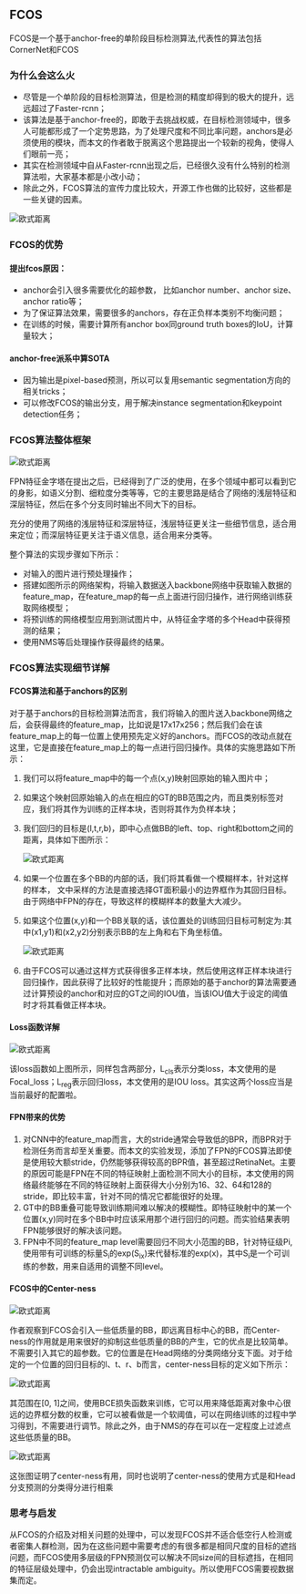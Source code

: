 ## FCOS

FCOS是一个基于anchor-free的单阶段目标检测算法,代表性的算法包括CornerNet和FCOS

### 为什么会这么火

- 尽管是一个单阶段的目标检测算法，但是检测的精度却得到的极大的提升，远远超过了Faster-rcnn；
- 该算法是基于anchor-free的，即敢于去挑战权威，在目标检测领域中，很多人可能都形成了一个定势思路，为了处理尺度和不同比率问题，anchors是必须使用的模块，而本文的作者敢于脱离这个思路提出一个较新的视角，使得人们眼前一亮；
- 其实在检测领域中自从Faster-rcnn出现之后，已经很久没有什么特别的检测算法啦，大家基本都是小改小动；
- 除此之外，FCOS算法的宣传力度比较大，开源工作也做的比较好，这些都是一些关键的因素。

![欧式距离](../../images/fcos1.png)

### FCOS的优势

#### 提出fcos原因：
- anchor会引入很多需要优化的超参数， 比如anchor number、anchor size、anchor ratio等；
- 为了保证算法效果，需要很多的anchors，存在正负样本类别不均衡问题；
- 在训练的时候，需要计算所有anchor box同ground truth boxes的IoU，计算量较大；

#### anchor-free派系中算SOTA
- 因为输出是pixel-based预测，所以可以复用semantic segmentation方向的相关tricks；
- 可以修改FCOS的输出分支，用于解决instance segmentation和keypoint detection任务；

### FCOS算法整体框架

![欧式距离](../../images/fcos2.png)


FPN特征金字塔在提出之后，已经得到了广泛的使用，在多个领域中都可以看到它的身影，如语义分割、细粒度分类等等，它的主要思路是结合了网络的浅层特征和深层特征，然后在多个分支同时输出不同大下的目标。

充分的使用了网络的浅层特征和深层特征，浅层特征更关注一些细节信息，适合用来定位；而深层特征更关注于语义信息，适合用来分类等。

整个算法的实现步骤如下所示：
- 对输入的图片进行预处理操作；
- 搭建如图所示的网络架构，将输入数据送入backbone网络中获取输入数据的feature_map，在feature_map的每一点上面进行回归操作，进行网络训练获取网络模型；
- 将预训练的网络模型应用到测试图片中，从特征金字塔的多个Head中获得预测的结果；
- 使用NMS等后处理操作获得最终的结果。

### FCOS算法实现细节详解

#### FCOS算法和基于anchors的区别

对于基于anchors的目标检测算法而言，我们将输入的图片送入backbone网络之后，会获得最终的feature_map，比如说是17x17x256；然后我们会在该feature_map上的每一位置上使用预先定义好的anchors。而FCOS的改动点就在这里，它是直接在feature_map上的每一点进行回归操作。具体的实施思路如下所示：

1. 我们可以将feature_map中的每一个点(x,y)映射回原始的输入图片中；
2. 如果这个映射回原始输入的点在相应的GT的BB范围之内，而且类别标签对应，我们将其作为训练的正样本块，否则将其作为负样本块；
3. 我们回归的目标是(l,t,r,b)，即中心点做BB的left、top、right和bottom之间的距离，具体如下图所示：

   ![欧式距离](../../images/fcos3.png)

4. 如果一个位置在多个BB的内部的话，我们将其看做一个模糊样本，针对这样的样本， 文中采样的方法是直接选择GT面积最小的边界框作为其回归目标。由于网络中FPN的存在，导致这样的模糊样本的数量大大减少。
5. 如果这个位置(x,y)和一个BB关联的话，该位置处的训练回归目标可制定为:其中(x1,y1)和(x2,y2)分别表示BB的左上角和右下角坐标值。

   ![欧式距离](../../images/fcos4.png)   

6. 由于FCOS可以通过这样方式获得很多正样本块，然后使用这样正样本块进行回归操作，因此获得了比较好的性能提升；而原始的基于anchor的算法需要通过计算预设的anchor和对应的GT之间的IOU值，当该IOU值大于设定的阈值 时才将其看做正样本块。

#### Loss函数详解

![欧式距离](../../images/fcos5.png)   

该loss函数如上图所示，同样包含两部分，L<sub>cls</sub>表示分类loss，本文使用的是Focal_loss；L<sub>reg</sub>表示回归loss，本文使用的是IOU loss。其实这两个loss应当是当前最好的配置啦。

#### FPN带来的优势

1. 对CNN中的feature_map而言，大的stride通常会导致低的BPR，而BPR对于检测任务而言却至关重要。而本文的实验发现，添加了FPN的FCOS算法即使是使用较大额stride，仍然能够获得较高的BPR值，甚至超过RetinaNet。主要的原因可能是FPN在不同的特征映射上面检测不同大小的目标，本文使用的网络最终能够在不同的特征映射上面获得大小分别为16、32、64和128的stride，即比较丰富，针对不同的情况它都能很好的处理。
2. GT中的BB重叠可能导致训练期间难以解决的模糊性。即特征映射中的某一个位置(x,y)同时在多个BB中时应该采用那个进行回归的问题。而实验结果表明FPN能够很好的解决该问题。
3. FPN中不同的feature_map level需要回归不同大小范围的BB，针对特征级Pi,使用带有可训练的标量S<sub>i</sub>的exp(S<sub>ix</sub>)来代替标准的exp(x)，其中S<sub>i</sub>是一个可训练的参数，用来自适用的调整不同level。

#### FCOS中的Center-ness

![欧式距离](../../images/fcos6.png)

作者观察到FCOS会引入一些低质量的BB，即远离目标中心的BB，而Center-ness的作用就是用来很好的抑制这些低质量的BB的产生，它的优点是比较简单。不需要引入其它的超参数。它的位置是在Head网络的分类网络分支下面。对于给定的一个位置的回归目标的l、t、r、b而言，center-ness目标的定义如下所示：

![欧式距离](../../images/fcos7.png)

其范围在[0, 1]之间，使用BCE损失函数来训练，它可以用来降低距离对象中心很远的边界框分数的权重，它可以被看做是一个软阈值，可以在网络训练的过程中学习得到，不需要进行调节。除此之外，由于NMS的存在可以在一定程度上过滤点这些低质量的BB。

![欧式距离](../../images/fcos8.png)

这张图证明了center-ness有用，同时也说明了center-ness的使用方式是和Head分支预测的分类得分进行相乘

### 思考与启发
从FCOS的介绍及对相关问题的处理中，可以发现FCOS并不适合低空行人检测或者密集人群检测，因为在这些问题中需要考虑的有很多都是相同尺度的目标的遮挡问题，而FCOS使用多层级的FPN预测仅可以解决不同size间的目标遮挡，在相同的特征层级处理中，仍会出现intractable ambiguity。所以使用FCOS需要视数据集而定。